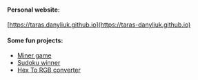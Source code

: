 #### Personal website:
[https://taras.danyliuk.github.io](https://taras-danyliuk.github.io)


#### Some fun projects:
 - [Miner game](https://taras-danyliuk.github.io/miner-game)
 - [Sudoku winner](https://taras-danyliuk.github.io/sudoku-winner/)
 - [Hex To RGB converter](https://taras-danyliuk.github.io/hex-to-rgb/)
 
<!--
**taras-danyliuk/taras-danyliuk** is a ✨ _special_ ✨ repository because its `README.md` (this file) appears on your GitHub profile.

Here are some ideas to get you started:

- 🔭 I’m currently working on ...
- 🌱 I’m currently learning ...
- 👯 I’m looking to collaborate on ...
- 🤔 I’m looking for help with ...
- 💬 Ask me about ...
- 📫 How to reach me: ...
- 😄 Pronouns: ...
- ⚡ Fun fact: ...
-->
